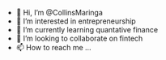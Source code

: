- 👋 Hi, I’m @CollinsMaringa
- 👀 I’m interested in entrepreneurship
- 🌱 I’m currently learning quantative finance
- 💞️ I’m looking to collaborate on fintech
- 📫 How to reach me ...

<!---
CollinsMaringa/CollinsMaringa is a ✨ special ✨ repository because its `README.md` (this file) appears on your GitHub profile.
You can click the Preview link to take a look at your changes.
--->
